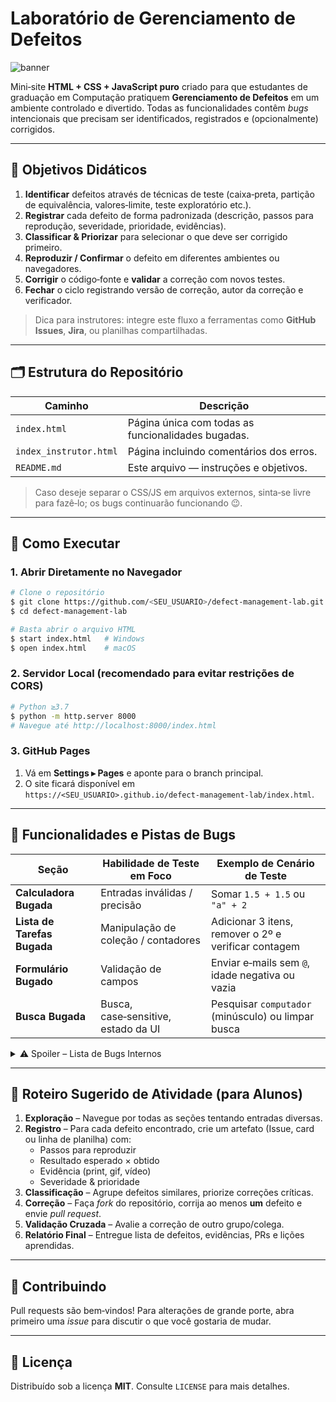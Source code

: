 # Laboratório de Gerenciamento de Defeitos

![banner](https://img.shields.io/badge/Qualidade%20de%20Software-Defect%20Management-blue)

Mini‑site **HTML + CSS + JavaScript puro** criado para que estudantes de graduação em Computação pratiquem **Gerenciamento de Defeitos** em um ambiente controlado e divertido. Todas as funcionalidades contêm _bugs_ intencionais que precisam ser identificados, registrados e (opcionalmente) corrigidos.

---

## 🎯 Objetivos Didáticos

1. **Identificar** defeitos através de técnicas de teste (caixa‑preta, partição de equivalência, valores‑limite, teste exploratório etc.).
2. **Registrar** cada defeito de forma padronizada (descrição, passos para reprodução, severidade, prioridade, evidências).
3. **Classificar & Priorizar** para selecionar o que deve ser corrigido primeiro.
4. **Reproduzir / Confirmar** o defeito em diferentes ambientes ou navegadores.
5. **Corrigir** o código‑fonte e **validar** a correção com novos testes.
6. **Fechar** o ciclo registrando versão de correção, autor da correção e verificador.

> Dica para instrutores: integre este fluxo a ferramentas como **GitHub Issues**, **Jira**, ou planilhas compartilhadas.

---

## 🗂️ Estrutura do Repositório

| Caminho                               | Descrição                                                  |
|---------------------------------------|------------------------------------------------------------|
| `index.html`   | Página única com todas as funcionalidades bugadas.         |
| `index_instrutor.html`   | Página incluindo comentários dos erros.         |
| `README.md`                           | Este arquivo — instruções e objetivos.                     |

> Caso deseje separar o CSS/JS em arquivos externos, sinta‑se livre para fazê‑lo; os bugs continuarão funcionando 😉.

---

## 🚀 Como Executar

### 1. Abrir Diretamente no Navegador
```bash
# Clone o repositório
$ git clone https://github.com/<SEU_USUARIO>/defect‑management‑lab.git
$ cd defect‑management‑lab

# Basta abrir o arquivo HTML
$ start index.html   # Windows
$ open index.html    # macOS
```

### 2. Servidor Local (recomendado para evitar restrições de CORS)
```bash
# Python ≥3.7
$ python -m http.server 8000
# Navegue até http://localhost:8000/index.html
```

### 3. GitHub Pages
1. Vá em **Settings ▸ Pages** e aponte para o branch principal.
2. O site ficará disponível em `https://<SEU_USUARIO>.github.io/defect‑management‑lab/index.html`.

---

## 🧩 Funcionalidades e Pistas de Bugs

| Seção | Habilidade de Teste em Foco | Exemplo de Cenário de Teste |
|-------|-----------------------------|-----------------------------|
| **Calculadora Bugada** | Entradas inválidas / precisão | Somar `1.5 + 1.5` ou `"a" + 2` |
| **Lista de Tarefas Bugada** | Manipulação de coleção / contadores | Adicionar 3 itens, remover o 2º e verificar contagem |
| **Formulário Bugado** | Validação de campos | Enviar e‑mails sem `@`, idade negativa ou vazia |
| **Busca Bugada** | Busca, case‑sensitive, estado da UI | Pesquisar `computador` (minúsculo) ou limpar busca |

<details>
<summary>⚠️ Spoiler – Lista de Bugs Internos</summary>

* **Calculadora**: uso de `parseInt` causa truncamento; falta `isNaN` check.
* **Todo**: `splice(index, index)` remove múltiplos itens; contagem incorreta.
* **Formulário**: regex permissivo, não valida idade ≥0.
* **Busca**: filtro case‑sensitive; resultados "fantasma" ao buscar vazio.

</details>

---

## 📝 Roteiro Sugerido de Atividade (para Alunos)

1. **Exploração** – Navegue por todas as seções tentando entradas diversas.
2. **Registro** – Para cada defeito encontrado, crie um artefato (Issue, card ou linha de planilha) com:
   - Passos para reproduzir
   - Resultado esperado × obtido
   - Evidência (print, gif, vídeo)
   - Severidade & prioridade
3. **Classificação** – Agrupe defeitos similares, priorize correções críticas.
4. **Correção** – Faça _fork_ do repositório, corrija ao menos **um** defeito e envie _pull request_.
5. **Validação Cruzada** – Avalie a correção de outro grupo/colega.
6. **Relatório Final** – Entregue lista de defeitos, evidências, PRs e lições aprendidas.

---

## 🤝 Contribuindo

Pull requests são bem‑vindos! Para alterações de grande porte, abra primeiro uma *issue* para discutir o que você gostaria de mudar.

---

## 📜 Licença

Distribuído sob a licença **MIT**. Consulte `LICENSE` para mais detalhes.

